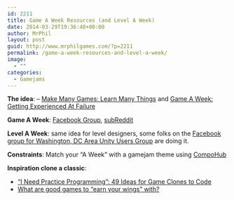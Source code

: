 ```yaml
---
id: 2211
title: Game A Week Resources (and Level A Week)
date: 2014-03-29T19:36:48+00:00
author: MrPhil
layout: post
guid: http://www.mrphilgames.com/?p=2211
permalink: /game-a-week-resources-and-level-a-week/
image:
  - ""
categories:
  - Gamejams
---
```

**The idea**: &#8211; [Make Many Games: Learn Many Things](http://gamasutra.com/blogs/author/AdrielWallick/953058/) and [Game A Week: Getting Experienced At Failure](http://www.gamasutra.com/blogs/RamiIsmail/20140226/211807/Game_A_Week_Getting_Experienced_At_Failure.php)

**Game A Week**: [Facebook Group](https://www.facebook.com/groups/GameAWeek/), [subReddit](http://www.reddit.com/r/gameaweek/)

**Level A Week**: same idea for level designers, some folks on the [Facebook group for Washington, DC Area Unity Users Group](https://www.facebook.com/groups/WAUUG/) are doing it. 

**Constraints**: Match your &#8220;A Week&#8221; with a gamejam theme using [CompoHub](http://compohub.net/)

**Inspiration clone a classic**: 

  * [“I Need Practice Programming”: 49 Ideas for Game Clones to Code](http://inventwithpython.com/blog/2012/02/20/i-need-practice-programming-49-ideas-for-game-clones-to-code/?wpmp_switcher=desktop)
  * [What are good games to “earn your wings” with?](http://gamedev.stackexchange.com/questions/854/what-are-good-games-to-earn-your-wings-with)